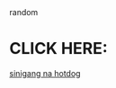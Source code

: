 <!DOCTYPE html>
  <html>
  <head>
  random
  </head>
  <body>
  <h1>CLICK HERE:</h1>
  <a href="https://www.facebook.com/profile.php?id=100081289462152&mibextid=ZbWKwL">sinigang na hotdog</a>
</body>  
</html>
